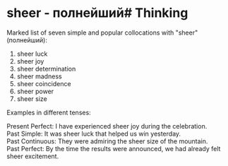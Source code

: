 # sheer - полнейший# Thinking

Marked list of seven simple and popular collocations with "sheer" (полнейший):  

1. sheer luck  
2. sheer joy  
3. sheer determination  
4. sheer madness  
5. sheer coincidence  
6. sheer power  
7. sheer size  

Examples in different tenses:  

Present Perfect: I have experienced sheer joy during the celebration.  
Past Simple: It was sheer luck that helped us win yesterday.  
Past Continuous: They were admiring the sheer size of the mountain.  
Past Perfect: By the time the results were announced, we had already felt sheer excitement.

